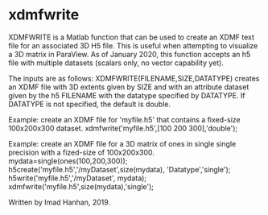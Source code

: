 # xdmfwrite

XDMFWRITE is a Matlab function that can be used to create an XDMF text file for an associated 3D H5 file. This is useful when attempting to visualize a 3D matrix in ParaView. As of January 2020, this function accepts an h5 file with multiple datasets (scalars only, no vector capability yet).

The inputs are as follows:
XDMFWRITE(FILENAME,SIZE,DATATYPE) creates an XDMF file with 3D extents given by SIZE and with an attribute dataset given by the h5 FILENAME with the datatype specified by DATATYPE. If DATATYPE is not specified, the default is double.

Example:  create an XDMF file for 'myfile.h5' that contains a fixed-size 100x200x300 dataset.
	xdmfwrite('myfile.h5',[100 200 300],'double');

Example:  create an XDMF file for a 3D matrix of ones in single single precision with a fized-size of 100x200x300.
	mydata=single(ones(100,200,300));
	h5create('myfile.h5','/myDataset',size(mydata), 'Datatype','single');
	h5write('myfile.h5','/myDataset', mydata);
	xdmfwrite('myfile.h5',size(mydata),'single');

Written by Imad Hanhan, 2019.
